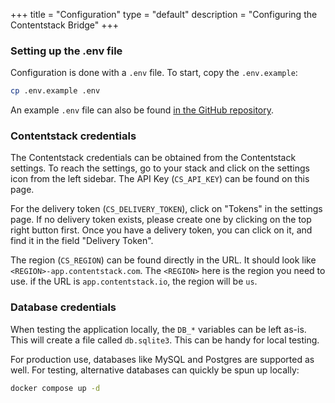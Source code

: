 +++
title = "Configuration"
type = "default"
description = "Configuring the Contentstack Bridge"
+++

### Setting up the .env file

Configuration is done with a `.env` file. To start, copy the `.env.example`:

```bash
cp .env.example .env
```

An example `.env` file can also be found [in the GitHub repository](https://github.com/Dobefu/csb/blob/main/.env.example).

### Contentstack credentials

The Contentstack credentials can be obtained from the Contentstack settings.
To reach the settings, go to your stack and click on the settings icon from the left sidebar.
The API Key (`CS_API_KEY`) can be found on this page.

For the delivery token (`CS_DELIVERY_TOKEN`), click on "Tokens" in the settings page.
If no delivery token exists, please create one by clicking on the top right button first.
Once you have a delivery token, you can click on it, and find it in the field "Delivery Token".

The region (`CS_REGION`) can be found directly in the URL.
It should look like `<REGION>-app.contentstack.com`. The `<REGION>` here is the region you need to use.
if the URL is `app.contentstack.io`, the region will be `us`.

### Database credentials

When testing the application locally, the `DB_*` variables can be left as-is.
This will create a file called `db.sqlite3`. This can be handy for local testing.

For production use, databases like MySQL and Postgres are supported as well.
For testing, alternative databases can quickly be spun up locally:

```bash
docker compose up -d
```
